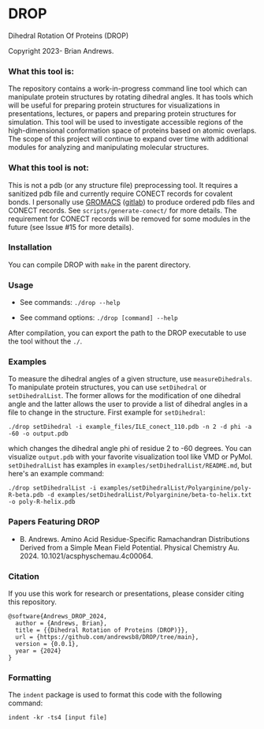 # DROP
Dihedral Rotation Of Proteins (DROP)

Copyright 2023- Brian Andrews.

### What this tool is:

The repository contains a work-in-progress command line tool which can manipulate protein structures by rotating dihedral angles. It has tools which will be useful for preparing protein structures for visualizations in presentations, lectures, or papers and preparing protein structures for simulation. This tool will be used to investigate accessible regions of the high-dimensional conformation space of proteins based on atomic overlaps. The scope of this project will continue to expand over time with additional modules for analyzing and manipulating molecular structures.

### What this tool is not:

This is not a pdb (or any structure file) preprocessing tool. It requires a sanitized pdb file and currently require CONECT records for covalent bonds. I personally use [GROMACS](https://www.gromacs.org/) ([gitlab](https://gitlab.com/gromacs/gromacs)) to produce ordered pdb files and CONECT records. See ```scripts/generate-conect/``` for more details. The requirement for CONECT records will be removed for some modules in the future (see Issue #15 for more details).

### Installation

You can compile DROP with ```make``` in the parent directory.

### Usage

- See commands: ```./drop --help```

- See command options: ```./drop [command] --help```

After compilation, you can export the path to the DROP executable to use the tool without the ```./```.

### Examples

To measure the dihedral angles of a given structure, use ```measureDihedrals```. To manipulate protein structures, you can use ```setDihedral``` or ```setDihedralList```. The former allows for the modification of one dihedral angle and the latter allows the user to provide a list of dihedral angles in a file to change in the structure. First example for ```setDihedral```:

```./drop setDihedral -i example_files/ILE_conect_110.pdb -n 2 -d phi -a -60 -o output.pdb```

which changes the dihedral angle phi of residue 2 to -60 degrees. You can visualize ```output.pdb``` with your favorite visualization tool like VMD or PyMol. ```setDihedralList``` has examples in ```examples/setDihedralList/README.md```, but here's an example command:

```./drop setDihedralList -i examples/setDihedralList/Polyarginine/poly-R-beta.pdb -d examples/setDihedralList/Polyarginine/beta-to-helix.txt -o poly-R-helix.pdb```

### Papers Featuring DROP

- B. Andrews. Amino Acid Residue-Specific Ramachandran Distributions Derived from a Simple Mean Field Potential. Physical Chemistry Au. 2024. 10.1021/acsphyschemau.4c00064.

### Citation

If you use this work for research or presentations, please consider citing this repository.

```
@software{Andrews_DROP_2024,
  author = {Andrews, Brian},
  title = {{Dihedral Rotation of Proteins (DROP)}},
  url = {https://github.com/andrewsb8/DROP/tree/main},
  version = {0.0.1},
  year = {2024}
}
```

### Formatting

The ```indent``` package is used to format this code with the following command:

```indent -kr -ts4 [input file]```
